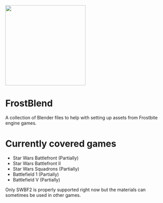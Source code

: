 <img src="(https://user-images.githubusercontent.com/33284629/149255406-db0fca32-34d9-4b41-9520-8fb41fe7655f.png" width="250"/>

# FrostBlend
A collection of Blender files to help with setting up assets from Frostbite engine games.

# Currently covered games
- Star Wars Battlefront (Partially)
- Star Wars Battlefront II 
- Star Wars Squadrons (Partially)
- Battlefield 1 (Partially)
- Battlefield V (Partially)

Only SWBF2 is properly supported right now but the materials can sometimes be used in other games.
